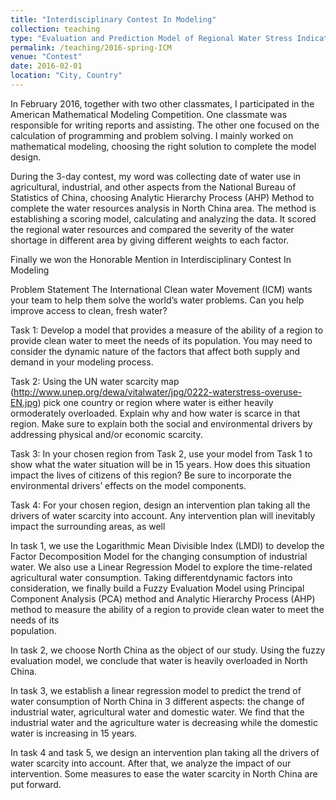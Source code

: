 ```yaml
---
title: "Interdisciplinary Contest In Modeling"
collection: teaching
type: "Evaluation and Prediction Model of Regional Water Stress Indicator"
permalink: /teaching/2016-spring-ICM
venue: "Contest"
date: 2016-02-01
location: "City, Country"
---
```


In February 2016, together with two other classmates, I participated in the American Mathematical Modeling Competition. One classmate was responsible for writing reports and assisting. The other one focused on the calculation of  programming and problem solving. I mainly worked on mathematical modeling, choosing the right solution to complete the model design.

During the 3-day contest, my word was collecting date of water use in agricultural, industrial, and other aspects from the National Bureau of Statistics of China, choosing  Analytic Hierarchy Process (AHP) Method to complete the water resources analysis in North China area. The method is establishing a scoring model, calculating and analyzing the data. It scored the regional water resources and compared the severity of the water shortage in different area by giving different weights to each factor.

Finally we won the Honorable Mention in Interdisciplinary Contest In Modeling

Problem Statement
The International Clean water Movement (ICM) wants your team to help them solve the world’s
water problems. Can you help improve access to clean, fresh water?

Task 1: Develop a model that provides a measure of the ability of a region to provide clean water to meet the needs of its population. You may need to consider the dynamic nature of the factors that affect both supply and demand in your modeling process.

Task 2: Using the UN water scarcity map (http://www.unep.org/dewa/vitalwater/jpg/0222-waterstress-overuse-EN.jpg) pick one country or region where water is either heavily ormoderately overloaded. Explain why and how water is scarce in that region. Make sure to
explain both the social and environmental drivers by addressing physical and/or economic scarcity.

Task 3: In your chosen region from Task 2, use your model from Task 1 to show what the water situation will be in 15 years. How does this situation impact the lives of citizens of this region?
Be sure to incorporate the environmental drivers’ effects on the model components.

Task 4: For your chosen region, design an intervention plan taking all the drivers of water scarcity into account. Any intervention plan will inevitably impact the surrounding areas, as well



In task 1, we use the Logarithmic Mean Divisible Index (LMDI) to develop the Factor
Decomposition Model for the changing consumption of industrial water. We also use a Linear
Regression Model to explore the time-related agricultural water consumption. Taking differentdynamic factors into consideration, we finally build a Fuzzy Evaluation Model using
Principal Component Analysis (PCA) method and Analytic Hierarchy Process (AHP)
method to measure the ability of a region to provide clean water to meet the needs of its	
population.

In task 2, we choose North China as the object of our study. Using the fuzzy evaluation
model, we conclude that water is heavily overloaded in North China.

In task 3, we establish a linear regression model to predict the trend of water consumption
of North China in 3 different aspects: the change of industrial water, agricultural water and
domestic water. We find that the industrial water and the agriculture water is decreasing while
the domestic water is increasing in 15 years.

In task 4 and task 5, we design an intervention plan taking all the drivers of water scarcity
into account. After that, we analyze the impact of our intervention. Some measures to ease the water scarcity in North China are put forward.


